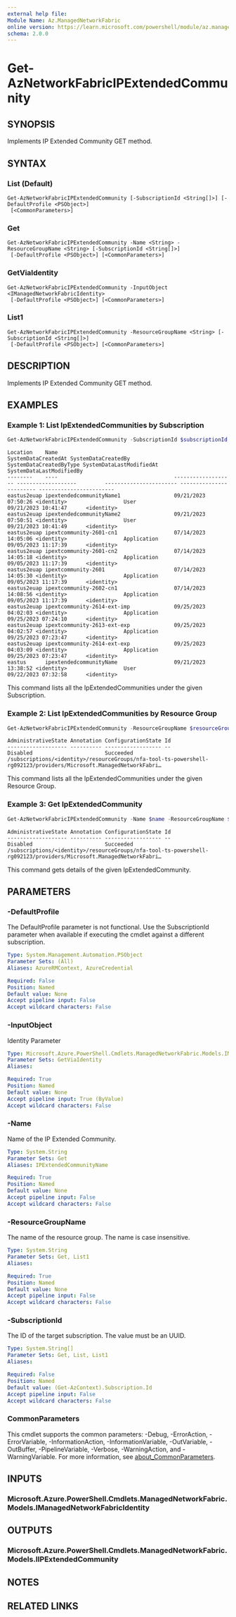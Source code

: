 ```yaml
---
external help file:
Module Name: Az.ManagedNetworkFabric
online version: https://learn.microsoft.com/powershell/module/az.managednetworkfabric/get-aznetworkfabricipextendedcommunity
schema: 2.0.0
---
```


# Get-AzNetworkFabricIPExtendedCommunity

## SYNOPSIS
Implements IP Extended Community GET method.

## SYNTAX

### List (Default)
```
Get-AzNetworkFabricIPExtendedCommunity [-SubscriptionId <String[]>] [-DefaultProfile <PSObject>]
 [<CommonParameters>]
```

### Get
```
Get-AzNetworkFabricIPExtendedCommunity -Name <String> -ResourceGroupName <String> [-SubscriptionId <String[]>]
 [-DefaultProfile <PSObject>] [<CommonParameters>]
```

### GetViaIdentity
```
Get-AzNetworkFabricIPExtendedCommunity -InputObject <IManagedNetworkFabricIdentity>
 [-DefaultProfile <PSObject>] [<CommonParameters>]
```

### List1
```
Get-AzNetworkFabricIPExtendedCommunity -ResourceGroupName <String> [-SubscriptionId <String[]>]
 [-DefaultProfile <PSObject>] [<CommonParameters>]
```

## DESCRIPTION
Implements IP Extended Community GET method.

## EXAMPLES

### Example 1: List IpExtendedCommunities by Subscription
```powershell
Get-AzNetworkFabricIPExtendedCommunity -SubscriptionId $subscriptionId
```

```output
Location    Name                                     SystemDataCreatedAt SystemDataCreatedBy         SystemDataCreatedByType SystemDataLastModifiedAt SystemDataLastModifiedBy
--------    ----                                     ------------------- -------------------         ----------------------- ------------------------ ------------------------
eastus2euap ipextendedcommunityName1                 09/21/2023 07:50:26 <identity>                  User                    09/21/2023 10:41:47      <identity>
eastus2euap ipextendedcommunityName2                 09/21/2023 07:50:51 <identity>                  User                    09/21/2023 10:41:49      <identity>
eastus2euap ipextcommunity-2601-cn1                  07/14/2023 14:05:06 <identity>                  Application             09/05/2023 11:17:39      <identity>
eastus2euap ipextcommunity-2601-cn2                  07/14/2023 14:05:18 <identity>                  Application             09/05/2023 11:17:39      <identity>
eastus2euap ipextcommunity-2601                      07/14/2023 14:05:30 <identity>                  Application             09/05/2023 11:17:39      <identity>
eastus2euap ipextcommunity-2602-cn1                  07/14/2023 14:08:56 <identity>                  Application             09/05/2023 11:17:39      <identity>
eastus2euap ipextcommunity-2614-ext-imp              09/25/2023 04:02:03 <identity>                  Application             09/25/2023 07:24:10      <identity>
eastus2euap ipextcommunity-2613-ext-exp              09/25/2023 04:02:57 <identity>                  Application             09/25/2023 07:23:47      <identity>
eastus2euap ipextcommunity-2614-ext-exp              09/25/2023 04:03:09 <identity>                  Application             09/25/2023 07:23:47      <identity>
eastus      ipextendedcommunityName                  09/21/2023 13:38:52 <identity>                  User                    09/22/2023 07:32:58      <identity>
```

This command lists all the IpExtendedCommunities under the given Subscription.

### Example 2: List IpExtendedCommunities by Resource Group
```powershell
Get-AzNetworkFabricIPExtendedCommunity -ResourceGroupName $resourceGroupName
```

```output
AdministrativeState Annotation ConfigurationState Id
------------------- ---------- ------------------ --
Disabled                       Succeeded          /subscriptions/<identity>/resourceGroups/nfa-tool-ts-powershell-rg092123/providers/Microsoft.ManagedNetworkFabri…
```

This command lists all the IpExtendedCommunities under the given Resource Group.

### Example 3: Get IpExtendedCommunity
```powershell
Get-AzNetworkFabricIPExtendedCommunity -Name $name -ResourceGroupName $resourceGroupName
```

```output
AdministrativeState Annotation ConfigurationState Id
------------------- ---------- ------------------ --
Disabled                       Succeeded          /subscriptions/<identity>/resourceGroups/nfa-tool-ts-powershell-rg092123/providers/Microsoft.ManagedNetworkFabri…
```

This command gets details of the given IpExtendedCommunity.

## PARAMETERS

### -DefaultProfile
The DefaultProfile parameter is not functional.
Use the SubscriptionId parameter when available if executing the cmdlet against a different subscription.

```yaml
Type: System.Management.Automation.PSObject
Parameter Sets: (All)
Aliases: AzureRMContext, AzureCredential

Required: False
Position: Named
Default value: None
Accept pipeline input: False
Accept wildcard characters: False
```

### -InputObject
Identity Parameter

```yaml
Type: Microsoft.Azure.PowerShell.Cmdlets.ManagedNetworkFabric.Models.IManagedNetworkFabricIdentity
Parameter Sets: GetViaIdentity
Aliases:

Required: True
Position: Named
Default value: None
Accept pipeline input: True (ByValue)
Accept wildcard characters: False
```

### -Name
Name of the IP Extended Community.

```yaml
Type: System.String
Parameter Sets: Get
Aliases: IPExtendedCommunityName

Required: True
Position: Named
Default value: None
Accept pipeline input: False
Accept wildcard characters: False
```

### -ResourceGroupName
The name of the resource group.
The name is case insensitive.

```yaml
Type: System.String
Parameter Sets: Get, List1
Aliases:

Required: True
Position: Named
Default value: None
Accept pipeline input: False
Accept wildcard characters: False
```

### -SubscriptionId
The ID of the target subscription.
The value must be an UUID.

```yaml
Type: System.String[]
Parameter Sets: Get, List, List1
Aliases:

Required: False
Position: Named
Default value: (Get-AzContext).Subscription.Id
Accept pipeline input: False
Accept wildcard characters: False
```

### CommonParameters
This cmdlet supports the common parameters: -Debug, -ErrorAction, -ErrorVariable, -InformationAction, -InformationVariable, -OutVariable, -OutBuffer, -PipelineVariable, -Verbose, -WarningAction, and -WarningVariable. For more information, see [about_CommonParameters](http://go.microsoft.com/fwlink/?LinkID=113216).

## INPUTS

### Microsoft.Azure.PowerShell.Cmdlets.ManagedNetworkFabric.Models.IManagedNetworkFabricIdentity

## OUTPUTS

### Microsoft.Azure.PowerShell.Cmdlets.ManagedNetworkFabric.Models.IIPExtendedCommunity

## NOTES

## RELATED LINKS

